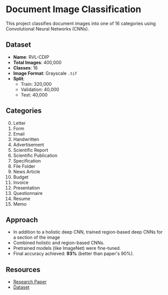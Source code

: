 # Document Image Classification

This project classifies document images into one of 16 categories using Convolutional Neural Networks (CNNs).

## Dataset

- **Name**: RVL-CDIP
- **Total Images**: 400,000
- **Classes**: 16
- **Image Format**: Grayscale `.tif`
- **Split**:
  - Train: 320,000
  - Validation: 40,000
  - Test: 40,000

## Categories

0. Letter  
1. Form  
2. Email  
3. Handwritten  
4. Advertisement  
5. Scientific Report  
6. Scientific Publication  
7. Specification  
8. File Folder  
9. News Article  
10. Budget  
11. Invoice  
12. Presentation  
13. Questionnaire  
14. Resume  
15. Memo

## Approach

- In addition to a holistic deep CNN, trained region-based deep CNNs for a section of the image
- Combined holistic and region-based CNNs.
- Pretrained models (like ImageNet) were fine-tuned.
- Final accuracy achieved: **93%** (better than paper's 90%).

## Resources

- [Research Paper](https://ieeexplore.ieee.org/abstract/document/7333910)  
- [Dataset](https://adamharley.com/rvl-cdip/)

